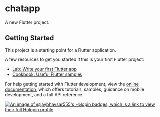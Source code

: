 # chatapp

A new Flutter project.

## Getting Started

This project is a starting point for a Flutter application.

A few resources to get you started if this is your first Flutter project:

- [Lab: Write your first Flutter app](https://docs.flutter.dev/get-started/codelab)
- [Cookbook: Useful Flutter samples](https://docs.flutter.dev/cookbook)

For help getting started with Flutter development, view the
[online documentation](https://docs.flutter.dev/), which offers tutorials,
samples, guidance on mobile development, and a full API reference.

[![An image of @jaybhavsar555's Holopin badges, which is a link to view their full Holopin profile](https://holopin.me/jaybhavsar555)](https://holopin.io/@jaybhavsar555)
